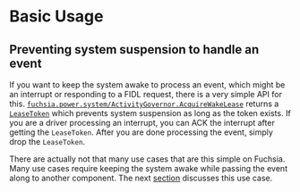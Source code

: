 # Basic Usage


## Preventing system suspension to handle an event

If you want to keep the system awake to process an event, which might be an
interrupt or responding to a FIDL request, there is a very simple API for this.
[`fuchsia.power.system/ActivityGovernor.AcquireWakeLease`][acquire-wake-lease]
returns a [`LeaseToken`][lease-token] which prevents system suspension as long
as the token exists. If you are a driver processing an interrupt, you can ACK
the interrupt after getting the `LeaseToken`. After you are done processing the
event, simply drop the `LeaseToken`.

There are actually not that many use cases that are this simple on Fuchsia. Many
use cases require keeping the system awake while passing the event along to
another component. The next [section][suspend-prevention] discusses this use
case.

[acquire-wake-lease]: https://cs.opensource.google/fuchsia/fuchsia/+/39b9a242c6e2b09731a426cdcf9f1353206fd034:sdk/fidl/fuchsia.power.system/system.fidl;l=245
[lease-token]: https://cs.opensource.google/fuchsia/fuchsia/+/39b9a242c6e2b09731a426cdcf9f1353206fd034:sdk/fidl/fuchsia.power.system/system.fidl;l=72
[suspend-prevention]: basic_suspend_prevention.md
